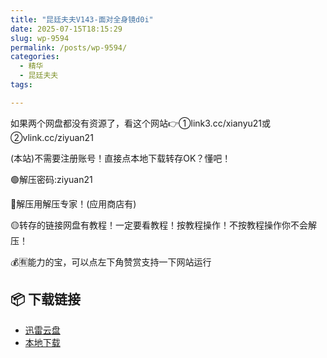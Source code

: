```yaml
---
title: "昆廷夫夫V143-面对全身镜d0i"
date: 2025-07-15T18:15:29
slug: wp-9594
permalink: /posts/wp-9594/
categories:
  - 精华
  - 昆廷夫夫
tags:

---
```


如果两个网盘都没有资源了，看这个网站👉①link3.cc/xianyu21或②vlink.cc/ziyuan21

(本站)不需要注册账号！直接点本地下载转存OK？懂吧！

🟢解压密码:ziyuan21

🔵解压用解压专家！(应用商店有)

🟡转存的链接网盘有教程！一定要看教程！按教程操作！不按教程操作你不会解压！

💰🈶能力的宝，可以点左下角赞赏支持一下网站运行

## 📦 下载链接
- [迅雷云盘](https://blziyuan21.com/pay-download/9594?key=4150fb72a9&down_id=0)
- [本地下载](https://blziyuan21.com/pay-download/9594?key=4150fb72a9&down_id=1)

